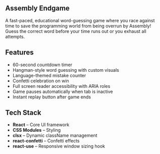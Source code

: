## Assembly Endgame

A fast-paced, educational word-guessing game where you race against time to save the programming world from being overrun by Assembly! Guess the correct word before your time runs out or you exhaust all attempts.

## Features

- 60-second countdown timer
- Hangman-style word guessing with custom visuals
- Language-themed mistake counter
- Confetti celebration on win
- Full screen reader accessibility with ARIA roles
- Game pauses automatically when tab is inactive
- Instant replay button after game ends

## Tech Stack

- **React** – Core UI framework
- **CSS Modules** – Styling
- **clsx** – Dynamic className management
- **react-confetti** – Confetti effects
- **react-use** – Responsive window sizing hook

 
